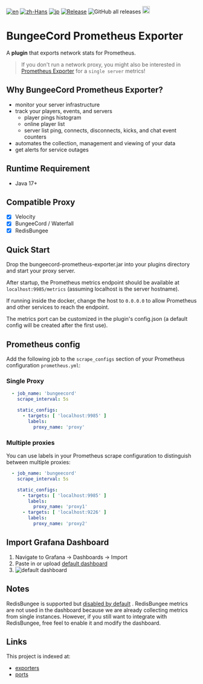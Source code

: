 [![en](https://img.shields.io/badge/lang-English-blue.svg)](https://github.com/weihao/bungeecord-prometheus-exporter/blob/main/README.md)
[![zh-Hans](https://img.shields.io/badge/lang-中文-red.svg)](https://github.com/weihao/bungeecord-prometheus-exporter/blob/main/README.zh-Hans.md)
[![jp](https://img.shields.io/badge/lang-日本語-yellow.svg)](https://github.com/weihao/bungeecord-prometheus-exporter/blob/main/README.jp.md)
[![Release](https://github.com/weihao/bungeecord-prometheus-exporter/actions/workflows/release.yml/badge.svg)](https://github.com/weihao/bungeecord-prometheus-exporter/actions/workflows/release.yml)
![GitHub all releases](https://img.shields.io/github/downloads/weihao/bungeecord-prometheus-exporter/total)
<a href="https://www.buymeacoffee.com/nokb"><img src="https://img.buymeacoffee.com/button-api/?text=Buy Me a Coffee&emoji=☕&slug=nokb&button_colour=f07167&font_colour=000000&font_family=Arial&outline_colour=000000&coffee_colour=FFDD00" height="20px" /></a>

# BungeeCord Prometheus Exporter

A **plugin** that exports network stats for Prometheus.

> If you don't run a network proxy, you might also be interested
> in [Prometheus Exporter](https://github.com/sladkoff/minecraft-prometheus-exporter) for a `single server` metrics!

## Why BungeeCord Prometheus Exporter?

- monitor your server infrastructure
- track your players, events, and servers
    - player pings histogram
    - online player list
    - server list ping, connects, disconnects, kicks, and chat event counters
- automates the collection, management and viewing of your data
- get alerts for service outages

## Runtime Requirement

- Java 17+

## Compatible Proxy

- [x] Velocity
- [x] BungeeCord / Waterfall
- [x] RedisBungee

## Quick Start

Drop the bungeecord-prometheus-exporter.jar into your plugins directory and start your proxy server.

After startup, the Prometheus metrics endpoint should be available at ``localhost:9985/metrics`` (assuming localhost is
the server hostname).

If running inside the docker, change the host to `0.0.0.0` to allow Prometheus and other services to reach the endpoint.

The metrics port can be customized in the plugin's config.json (a default config will be created after the first use).

## Prometheus config

Add the following job to the ``scrape_configs`` section of your Prometheus configuration `prometheus.yml`:

### Single Proxy

```yml
  - job_name: 'bungeecord'
    scrape_interval: 5s

    static_configs:
      - targets: [ 'localhost:9985' ]
        labels:
          proxy_name: 'proxy'
```

### Multiple proxies

You can use labels in your Prometheus scrape configuration to distinguish between multiple proxies:

```yml
  - job_name: 'bungeecord'
    scrape_interval: 5s

    static_configs:
      - targets: [ 'localhost:9985' ]
        labels:
          proxy_name: 'proxy1'
      - targets: [ 'localhost:9226' ]
        labels:
          proxy_name: 'proxy2'
```

## Import Grafana Dashboard

1. Navigate to Grafana -> Dashboards -> Import
1. Paste in or upload [default dashboard](https://github.com/weihao/bungeecord-prometheus-exporter/tree/main/dashboards)
1. ![default dashboard](https://raw.githubusercontent.com/weihao/bungeecord-prometheus-exporter/main/images/dashboard.png)

## Notes

RedisBungee is supported
but [disabled by default](https://github.com/weihao/bungeecord-prometheus-exporter/blob/main/src/main/resources/config.json)
.
RedisBungee metrics are not used in the dashboard because we are
already collecting metrics from single instances. However, if you still want to integrate with RedisBungee, free feel to
enable it and modify the dashboard.

## Links

This project is indexed at:

- [exporters](https://github.com/prometheus/docs/blob/main/content/docs/instrumenting/exporters.md#miscellaneous)
- [ports](https://github.com/prometheus/prometheus/wiki/Default-port-allocations#exporters-starting-at-9100)
